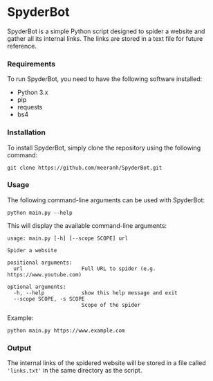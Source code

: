 # **SpyderBot**

SpyderBot is a simple Python script designed to spider a website and gather all its internal links. The links are stored in a text file for future reference.

### **Requirements**

To run SpyderBot, you need to have the following software installed:

* Python 3.x
* pip
* requests
* bs4

### **Installation**

To install SpyderBot, simply clone the repository using the following command:

`git clone https://github.com/meeranh/SpyderBot.git`

### **Usage**

The following command-line arguments can be used with SpyderBot:

`python main.py --help`

This will display the available command-line arguments:

```
usage: main.py [-h] [--scope SCOPE] url

Spider a website

positional arguments:
  url                   Full URL to spider (e.g. https://www.youtube.com)

optional arguments:
  -h, --help            show this help message and exit
  --scope SCOPE, -s SCOPE
                        Scope of the spider
```

Example:

`python main.py https://www.example.com`

### **Output**

The internal links of the spidered website will be stored in a file called `'links.txt'` in the same directory as the script.
